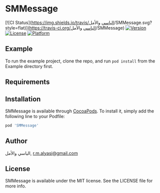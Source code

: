 # SMMessage

[![CI Status](https://img.shields.io/travis/الياسي والأمل/SMMessage.svg?style=flat)](https://travis-ci.org/الياسي والأمل/SMMessage)
[![Version](https://img.shields.io/cocoapods/v/SMMessage.svg?style=flat)](https://cocoapods.org/pods/SMMessage)
[![License](https://img.shields.io/cocoapods/l/SMMessage.svg?style=flat)](https://cocoapods.org/pods/SMMessage)
[![Platform](https://img.shields.io/cocoapods/p/SMMessage.svg?style=flat)](https://cocoapods.org/pods/SMMessage)

## Example

To run the example project, clone the repo, and run `pod install` from the Example directory first.

## Requirements

## Installation

SMMessage is available through [CocoaPods](https://cocoapods.org). To install
it, simply add the following line to your Podfile:

```ruby
pod 'SMMessage'
```

## Author

الياسي والأمل, r.m.alyasi@gmail.com

## License

SMMessage is available under the MIT license. See the LICENSE file for more info.
